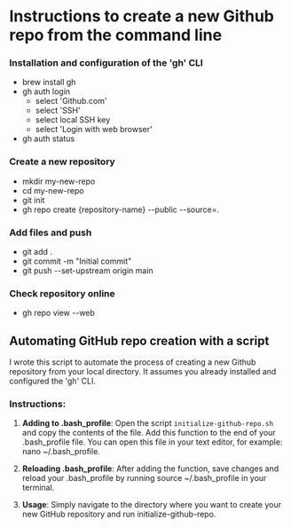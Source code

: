 # Instructions to create a new Github repo from the command line

### Installation and configuration of the 'gh' CLI
- brew install gh
- gh auth login
    - select 'Github.com'
    - select 'SSH'
    - select local SSH key
    - select 'Login with web browser'
- gh auth status

### Create a new repository
- mkdir my-new-repo
- cd my-new-repo
- git init
- gh repo create {repository-name} --public --source=.

### Add files and push
- git add .
- git commit -m "Initial commit"
- git push --set-upstream origin main

### Check repository online
- gh repo view --web

## Automating GitHub repo creation with a script
I wrote this script to automate the process of creating a new Github repository from your local directory. It assumes you already installed and configured the 'gh' CLI.

### Instructions:
1. **Adding to .bash_profile**: Open the script `initialize-github-repo.sh` and copy the contents of the file. Add this function to the end of your .bash_profile file. You can open this file in your text editor, for example: nano ~/.bash_profile.

2. **Reloading .bash_profile**: After adding the function, save changes and reload your .bash_profile by running source ~/.bash_profile in your terminal.

3. **Usage**: Simply navigate to the directory where you want to create your new GitHub repository and run initialize-github-repo.
